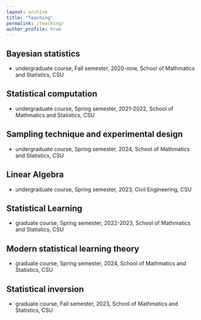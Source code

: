 ```yaml
---
layout: archive
title: "Teaching"
permalink: /teaching/
author_profile: true
---
```


## Bayesian statistics
- undergraduate course, Fall semester, 2020-now, School of Mathmatics and Statistics, CSU
  
## Statistical computation
- undergraduate course, Spring semester, 2021-2022, School of Mathmatics and Statistics, CSU

## Sampling technique and experimental design
- undergraduate course, Spring semester, 2024, School of Mathmatics and Statistics, CSU

## Linear Algebra
- undergraduate course, Spring semester, 2023, Civil Engineering, CSU

## Statistical Learning
- graduate course, Spring semester, 2022-2023, School of Mathmatics and Statistics, CSU

## Modern statistical learning theory
- graduate course, Spring semester, 2024, School of Mathmatics and Statistics, CSU

## Statistical inversion
- graduate course, Fall semester, 2023, School of Mathmatics and Statistics, CSU